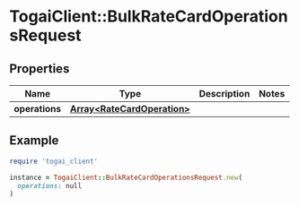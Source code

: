 # TogaiClient::BulkRateCardOperationsRequest

## Properties

| Name | Type | Description | Notes |
| ---- | ---- | ----------- | ----- |
| **operations** | [**Array&lt;RateCardOperation&gt;**](RateCardOperation.md) |  |  |

## Example

```ruby
require 'togai_client'

instance = TogaiClient::BulkRateCardOperationsRequest.new(
  operations: null
)
```

